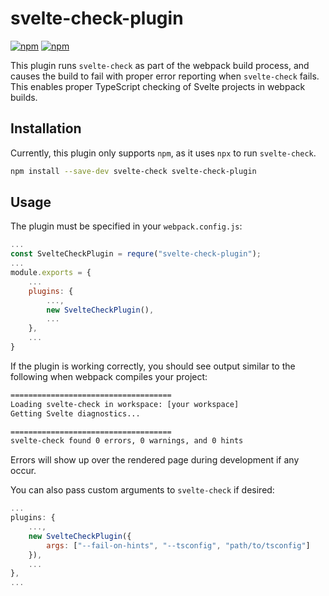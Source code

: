 # svelte-check-plugin

[![npm](https://img.shields.io/npm/v/svelte-check-plugin)](https://www.npmjs.com/package/svelte-check-plugin)
[![npm](https://img.shields.io/npm/dw/svelte-check-plugin)](https://www.npmjs.com/package/svelte-check-plugin)

This plugin runs `svelte-check` as part of the webpack build process, and causes the build to fail with proper error reporting when `svelte-check` fails. This enables proper TypeScript checking of Svelte projects in webpack builds.

## Installation

Currently, this plugin only supports `npm`, as it uses `npx` to run `svelte-check`.

```sh
npm install --save-dev svelte-check svelte-check-plugin
```

## Usage

The plugin must be specified in your `webpack.config.js`:
```js
...
const SvelteCheckPlugin = requre("svelte-check-plugin");
...
module.exports = {
    ...
    plugins: {
        ...,
        new SvelteCheckPlugin(),
        ...
    },
    ...
}
```

If the plugin is working correctly, you should see output similar to the following when webpack compiles your project:
```sh
====================================
Loading svelte-check in workspace: [your workspace]
Getting Svelte diagnostics...

====================================
svelte-check found 0 errors, 0 warnings, and 0 hints
```

Errors will show up over the rendered page during development if any occur.

You can also pass custom arguments to `svelte-check` if desired:
```js
...
plugins: {
    ...,
    new SvelteCheckPlugin({
        args: ["--fail-on-hints", "--tsconfig", "path/to/tsconfig"]
    }),
    ...
},
...
```
